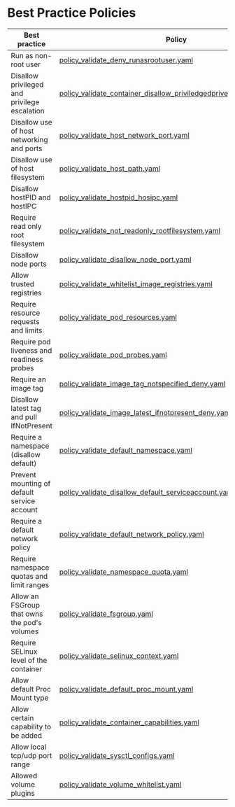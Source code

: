 # Best Practice Policies

| Best practice                                  | Policy                             |             scenario|
|------------------------------------------------|------------------------------------|---------------------|
| Run as non-root user                           | [policy_validate_deny_runasrootuser.yaml](policy_validate_deny_runasrootuser.yaml)                  |     best_practices            |
| Disallow privileged and privilege escalation   | [policy_validate_container_disallow_priviledgedprivelegesecalation.yaml](policy_validate_container_disallow_priviledgedprivelegesecalation.yaml)             |      best_practices            |
| Disallow use of host networking and ports      |  [policy_validate_host_network_port.yaml](policy_validate_host_network_port.yaml)             |        best_practices            |
| Disallow use of host filesystem                |  [policy_validate_host_path.yaml](policy_validate_host_path.yaml)                                                                                            |
| Disallow hostPID and hostIPC                   |  [policy_validate_hostpid_hosipc.yaml](policy_validate_hostpid_hosipc.yaml)                                                      |      best_practices            |
| Require read only root filesystem              | [policy_validate_not_readonly_rootfilesystem.yaml](policy_validate_not_readonly_rootfilesystem.yaml)                     |      best_practices            |
| Disallow node ports                            | [policy_validate_disallow_node_port.yaml](policy_validate_disallow_node_port.yaml)                           |      best_practices            |
| Allow trusted registries                       | [policy_validate_whitelist_image_registries.yaml](policy_validate_whitelist_image_registries.yaml)                                                                               |     best_practices            |
| Require resource requests and limits           | [policy_validate_pod_resources.yaml](policy_validate_pod_resources.yaml)                                           |      best_practices            |
| Require pod liveness and readiness probes      | [policy_validate_pod_probes.yaml](policy_validate_pod_probes.yaml)                                            |     best_practices            |
| Require an image tag                           | [policy_validate_image_tag_notspecified_deny.yaml](policy_validate_image_tag_notspecified_deny.yaml)                                                         |   best_practices            |
| Disallow latest tag and pull IfNotPresent      | [policy_validate_image_latest_ifnotpresent_deny.yaml](policy_validate_image_latest_ifnotpresent_deny.yaml)                                                   |
| Require a namespace (disallow default)         | [policy_validate_default_namespace.yaml](policy_validate_default_namespace.yaml)                                                                     |     best_practices            |
| Prevent mounting of default service account    | [policy_validate_disallow_default_serviceaccount.yaml](policy_validate_disallow_default_serviceaccount.yaml)                                                                      |
| Require a default network policy               | [policy_validate_default_network_policy.yaml](policy_validate_default_network_policy.yaml)                                                                      |   best_practices            |
| Require namespace quotas and limit ranges      | [policy_validate_namespace_quota.yaml](policy_validate_namespace_quota.yaml)                                                                      |
| Allow an FSGroup that owns the pod's volumes      | [policy_validate_fsgroup.yaml](policy_validate_fsgroup.yaml)                                                                      |
| Require SELinux level of the container      | [policy_validate_selinux_context.yaml](policy_validate_selinux_context.yaml)                                                                      |
| Allow default Proc Mount type      | [policy_validate_default_proc_mount.yaml](policy_validate_default_proc_mount.yaml)                                                                      |
| Allow certain capability to be added      | [policy_validate_container_capabilities.yaml](policy_validate_container_capabilities.yaml)                                                                      |
| Allow local tcp/udp port range      | [policy_validate_sysctl_configs.yaml](policy_validate_sysctl_configs.yaml)                                                                      |
| Allowed volume plugins      | [policy_validate_volume_whitelist.yaml](policy_validate_volume_whitelist.yaml)                                                                      |